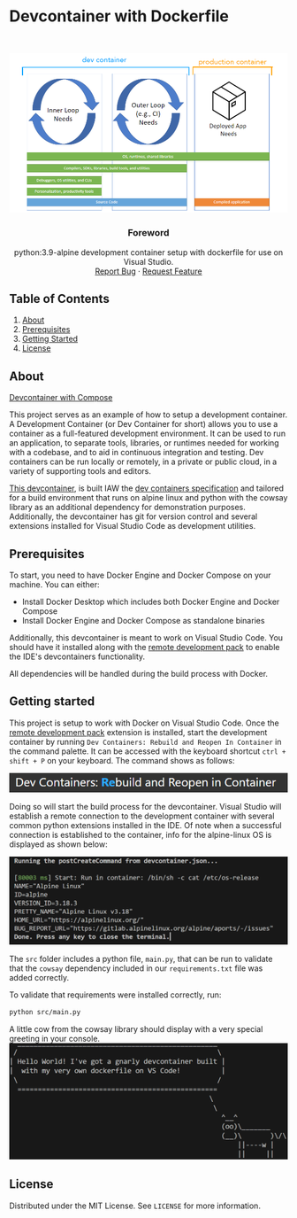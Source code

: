 # Devcontainer with Dockerfile
<br />
<p align="center">
  <a href="https://github.com/jgome284/devcontainer-w-dockerfile">
    <img src="imgs/dev-container-stages.png" alt="Logo">
  </a>

  <h3 align="center">Foreword</h3>

  <p align="center">
    python:3.9-alpine development container setup with dockerfile for use on Visual Studio.
    <br />
    <a href="https://github.com/jgome284/devcontainer-w-dockerfile/issues">Report Bug</a>
    ·
    <a href="https://github.com/jgome284/devcontainer-w-dockerfile/issues">Request Feature</a>
  </p>
</p>


<!-- TABLE OF CONTENTS -->
## Table of Contents
<div style='text-align:'>
  <ol>
    <li>
      <a href="#about">About</a>
    </li>
    <li>
      <a href="#prerequisites">Prerequisites</a>
    </li>
    <li>
      <a href="#getting-started">Getting Started</a>
    </li>
    <li>
      <a href="#license">License</a>
    </li>
  </ol>
</details>
</div>


<!-- ABOUT THE PROJECT -->
## About
[Devcontainer with Compose](https://github.com/jgome284/devcontainer-w-dockerfile)

This project serves as an example of how to setup a development container. A Development Container (or Dev Container for short) allows you to use a container as a full-featured development environment. It can be used to run an application, to separate tools, libraries, or runtimes needed for working with a codebase, and to aid in continuous integration and testing. Dev containers can be run locally or remotely, in a private or public cloud, in a variety of supporting tools and editors.

[This devcontainer](.devcontainer), is built IAW the [dev containers specification](https://containers.dev/implementors/spec/) and tailored for a build environment that runs on alpine linux and python with the cowsay library as an additional dependency for demonstration purposes. Additionally, the devcontainer has git for version control and several extensions installed for Visual Studio Code as development utilities.

<!-- PREREQUISITES -->
## Prerequisites
To start, you need to have Docker Engine and Docker Compose on your machine. You can either:
* Install Docker Desktop which includes both Docker Engine and Docker Compose
* Install Docker Engine and Docker Compose as standalone binaries

Additionally, this devcontainer is meant to work on Visual Studio Code. You should have it installed along with the [remote development pack](https://marketplace.visualstudio.com/items?itemName=ms-vscode-remote.vscode-remote-extensionpack) to enable the IDE's devcontainers functionality.

All dependencies will be handled during the build process with Docker.

<!-- GETTING STARTED -->
## Getting started
This project is setup to work with Docker on Visual Studio Code. Once the [remote development pack](https://marketplace.visualstudio.com/items?itemName=ms-vscode-remote.vscode-remote-extensionpack) extension is installed, start the development container by running `Dev Containers: Rebuild and Reopen In Container` in the command palette. It can be accessed with the keyboard shortcut `ctrl + shift + P` on your keyboard. The command shows as follows:

![Rebuild and Reopen In Container](imgs/rebuildAndReopenInContainer.png)

Doing so will start the build process for the devcontainer. Visual Studio will establish a remote connection to the development container with several common python extensions installed in the IDE. Of note when a successful connection is established to the container, info for the alpine-linux OS is displayed as shown below:

![Operating System Information](imgs/osInfo.png)

The `src` folder includes a python file, ``main.py``, that can be run to validate that the `cowsay` dependency included in our `requirements.txt` file was added correctly.

To validate that requirements were installed correctly, run:
```sh
python src/main.py
```
A little cow from the cowsay library should display with a very special greeting in your console.
![Hello World!](imgs/cowsayHelloWorld.png)

## License
Distributed under the MIT License. See `LICENSE` for more information.